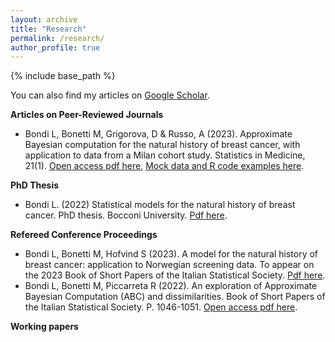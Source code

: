 ```yaml
---
layout: archive
title: "Research"
permalink: /research/
author_profile: true
---
```

{% include base_path %}

You can also find my articles on [Google Scholar](https://scholar.google.it/citations?view_op=list_works&hl=it&hl=it&user=wOecf5QAAAAJ).


**Articles on Peer-Reviewed Journals**

* Bondi L, Bonetti M, Grigorova, D & Russo, A (2023). Approximate Bayesian computation for the natural history of breast cancer, with application to data from a Milan cohort study. Statistics in Medicine, 21(1). [Open access pdf here](https://doi.org/10.1002/sim.9756), [Mock data and R code examples here](/files/ABC_BREAST_CANCER_Bondi_et_al.zip).

**PhD Thesis**
* Bondi L. (2022) Statistical models for the natural history of breast cancer. PhD thesis. Bocconi University. [Pdf here](https://github.com/laurabondi/laurabondi.github.io/files/11531050/PhD_Thesis_FINAL.pdf).

**Refereed Conference Proceedings**
* Bondi L, Bonetti M, Hofvind S (2023). A model for the natural history of breast cancer: application to Norwegian screening data. To appear on the 2023 Book of Short Papers of the Italian Statistical Society. [Pdf here](/files/A_model_for_the_natural_history_of_breast_cancer__application_to_a_Norwegian_screening_dataset___Short_paper_SIS_2023.pdf).
* Bondi L, Bonetti M, Piccarreta R (2022). An exploration of Approximate Bayesian Computation (ABC) and dissimilarities. Book of Short Papers of the Italian Statistical Society. P. 1046-1051. [Open access pdf here](https://it.pearson.com/content/dam/region-core/italy/pearson-italy/pdf/Docenti/Universit%C3%A0/Sis-2022-4c-low.pdf).


**Working papers**
